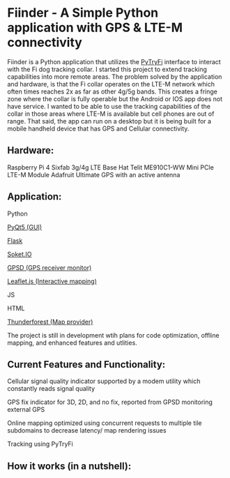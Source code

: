 # Fiinder - A Simple Python application with GPS & LTE-M connectivity

Fiinder is a Python application that utilizes the [PyTryFi](https://github.com/sbabcock23/pytryfi) interface to interact with the Fi dog tracking collar. I started this project to extend tracking capabilities into more remote areas. The problem solved by the application and hardware, is that the Fi collar operates on the LTE-M network which often times reaches 2x as far as other 4g/5g bands. This creates a fringe zone where the collar is fully operable but the Android or IOS app does not have service. I wanted to be able to use the tracking capabilities of the collar in those areas where LTE-M is available but cell phones are out of range. That said, the app can run on a desktop but it is being built for a mobile handheld device that has GPS and Cellular connectivity.

## Hardware:
Raspberry Pi 4
Sixfab 3g/4g LTE Base Hat
Telit ME910C1-WW Mini PCle LTE-M Module
Adafruit Ultimate GPS with an active antenna

## Application:
Python

[PyQt5 (GUI)](https://pypi.org/project/PyQt5)

[Flask](https://pypi.org/project/Flask/)

[Soket.IO](https://socket.io/)

[GPSD (GPS receiver monitor)](https://gpsd.gitlab.io/gpsd/)

[Leaflet.js (Interactive mapping)](https://leafletjs.com/)

JS

HTML

[Thunderforest (Map provider)](https://www.thunderforest.com/)


The project is still in development wtih plans for code optimization, offline mapping, and enhanced features and utlities.

## Current Features and Functionality:

Cellular signal quality indicator supported by a modem utility which constantly reads signal quality

GPS fix indicator for 3D, 2D, and no fix, reported from GPSD monitoring external GPS

Online mapping optimized using concurrent requests to multiple tile subdomains to decrease latency/ map rendering issues

Tracking using PyTryFi

## How it works (in a nutshell):
